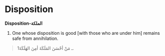 Disposition
===========

**Disposition-الملكة**

1. One whose disposition is good [with those who are under him] remains
safe from annihilation.

> 1ـ مَنْ أحْسَنَ المَلَكَةَ أمِنَ الهَلَكَةَ.


